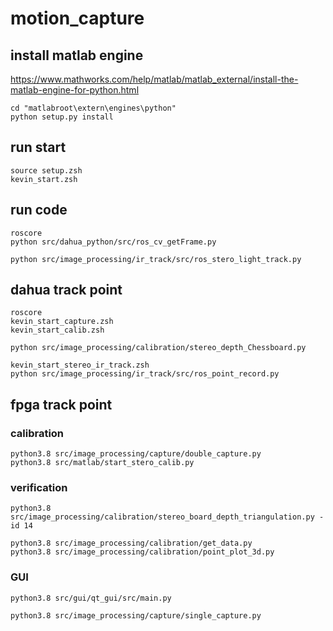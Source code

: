 # motion_capture

## install matlab engine
https://www.mathworks.com/help/matlab/matlab_external/install-the-matlab-engine-for-python.html
```
cd "matlabroot\extern\engines\python"
python setup.py install
```

## run start
    source setup.zsh
    kevin_start.zsh

## run code
    roscore
    python src/dahua_python/src/ros_cv_getFrame.py

    python src/image_processing/ir_track/src/ros_stero_light_track.py


## dahua track point
    roscore
    kevin_start_capture.zsh
    kevin_start_calib.zsh

    python src/image_processing/calibration/stereo_depth_Chessboard.py

    kevin_start_stereo_ir_track.zsh
    python src/image_processing/ir_track/src/ros_point_record.py

## fpga track point
### calibration
    python3.8 src/image_processing/capture/double_capture.py
    python3.8 src/matlab/start_stero_calib.py
### verification
    python3.8 src/image_processing/calibration/stereo_board_depth_triangulation.py -id 14

    python3.8 src/image_processing/calibration/get_data.py
    python3.8 src/image_processing/calibration/point_plot_3d.py

### GUI
    python3.8 src/gui/qt_gui/src/main.py

    python3.8 src/image_processing/capture/single_capture.py